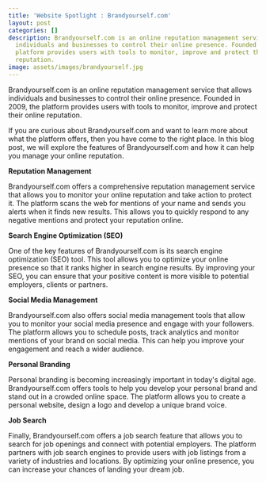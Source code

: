 ```yaml
---
title: 'Website Spotlight : Brandyourself.com'
layout: post
categories: []
description: Brandyourself.com is an online reputation management service that allows
  individuals and businesses to control their online presence. Founded in 2009, the
  platform provides users with tools to monitor, improve and protect their online
  reputation.
image: assets/images/brandyourself.jpg
---
```


Brandyourself.com is an online reputation management service that allows individuals and businesses to control their online presence. Founded in 2009, the platform provides users with tools to monitor, improve and protect their online reputation.

If you are curious about Brandyourself.com and want to learn more about what the platform offers, then you have come to the right place. In this blog post, we will explore the features of Brandyourself.com and how it can help you manage your online reputation.

**Reputation Management**

Brandyourself.com offers a comprehensive reputation management service that allows you to monitor your online reputation and take action to protect it. The platform scans the web for mentions of your name and sends you alerts when it finds new results. This allows you to quickly respond to any negative mentions and protect your reputation online.

**Search Engine Optimization (SEO)**

One of the key features of Brandyourself.com is its search engine optimization (SEO) tool. This tool allows you to optimize your online presence so that it ranks higher in search engine results. By improving your SEO, you can ensure that your positive content is more visible to potential employers, clients or partners.

**Social Media Management**

Brandyourself.com also offers social media management tools that allow you to monitor your social media presence and engage with your followers. The platform allows you to schedule posts, track analytics and monitor mentions of your brand on social media. This can help you improve your engagement and reach a wider audience.

**Personal Branding**

Personal branding is becoming increasingly important in today's digital age. Brandyourself.com offers tools to help you develop your personal brand and stand out in a crowded online space. The platform allows you to create a personal website, design a logo and develop a unique brand voice.

**Job Search**

Finally, Brandyourself.com offers a job search feature that allows you to search for job openings and connect with potential employers. The platform partners with job search engines to provide users with job listings from a variety of industries and locations. By optimizing your online presence, you can increase your chances of landing your dream job.
